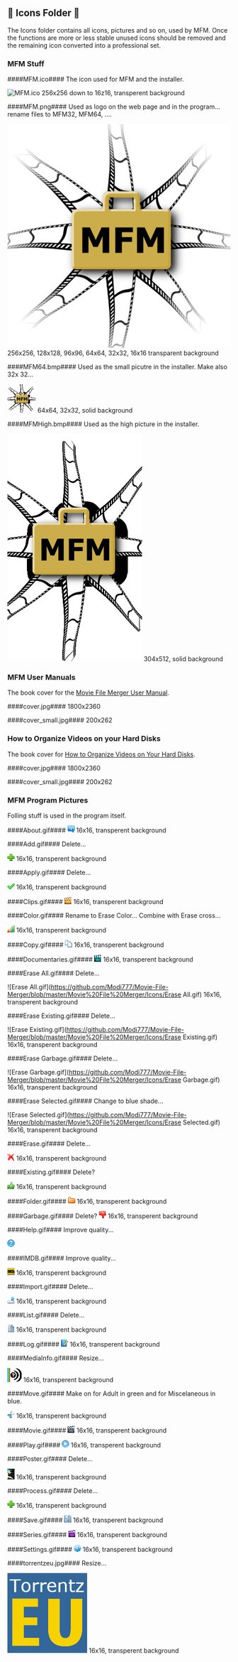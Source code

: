 ## :open_file_folder: Icons Folder :open_file_folder:

The Icons folder contains all icons, pictures and so on, used by MFM.  Once the functions are more or less stable unused icons should be removed and the remaining icon converted into a professional set.

### MFM Stuff ###

####MFM.ico####
The icon used for MFM and the installer.

![MFM.ico](https://github.com/Modi777/Movie-File-Merger/blob/master/Movie%20File%20Merger/Icons/MFM.ico)
256x256 down to 16z16, transperent background

####MFM.png####
Used as logo on the web page and in the program... rename files to MFM32, MFM64, ....

![MFM.png](https://github.com/Modi777/Movie-File-Merger/blob/master/Movie%20File%20Merger/Icons/MFM.png)
 256x256, 128x128, 96x96, 64x64, 32x32, 16x16 transparent background

####MFM64.bmp####
Used as the small picutre in the installer. Make also 32x 32...

![MFM64.bmp](https://github.com/Modi777/Movie-File-Merger/blob/master/Movie%20File%20Merger/Icons/MFM64.bmp)
 64x64, 32x32, solid background

####MFMHigh.bmp####
Used as the high picture in the installer.

![MFMHigh.bmp](https://github.com/Modi777/Movie-File-Merger/blob/master/Movie%20File%20Merger/Icons/MFMHigh.bmp)
 304x512, solid background

### MFM User Manuals ###
The book cover for the [Movie File Merger User Manual][].

####cover.jpg####
 1800x2360

####cover_small.jpg####
 200x262
 
### How to Organize Videos on your Hard Disks ###
The book cover for [How to Organize Videos on Your Hard Disks][].

####cover.jpg####
 1800x2360

####cover_small.jpg####
 200x262

[Movie File Merger User Manual]: http://modi777.gitbooks.io/movie-file-merger-user-manual/
[How to Organize Videos on Your Hard Disks]: http://modi777.gitbooks.io/how-to-oraganize-videos-on-your-hard-disks/

### MFM Program Pictures ###
Folling stuff is used in the program itself.

####About.gif####
![About.gif](https://github.com/Modi777/Movie-File-Merger/blob/master/Movie%20File%20Merger/Icons/About.gif)
 16x16, transperent background

####Add.gif####
Delete... 

![Add.gif](https://github.com/Modi777/Movie-File-Merger/blob/master/Movie%20File%20Merger/Icons/Add.gif)
 16x16, transperent background

####Apply.gif####
Delete... 

![Apply.gif](https://github.com/Modi777/Movie-File-Merger/blob/master/Movie%20File%20Merger/Icons/Apply.gif)
 16x16, transperent background

####Clips.gif####
![Clips.gif](https://github.com/Modi777/Movie-File-Merger/blob/master/Movie%20File%20Merger/Icons/Clips.gif)
 16x16, transperent background

####Color.gif####
Rename to Erase Color... Combine with Erase cross...

![Color.gif](https://github.com/Modi777/Movie-File-Merger/blob/master/Movie%20File%20Merger/Icons/Color.gif)
 16x16, transperent background

####Copy.gif####
![Copy.gif](https://github.com/Modi777/Movie-File-Merger/blob/master/Movie%20File%20Merger/Icons/Copy.gif)
 16x16, transperent background

####Documentaries.gif####
![Documentaries.gif](https://github.com/Modi777/Movie-File-Merger/blob/master/Movie%20File%20Merger/Icons/Documentaries.gif)
 16x16, transperent background

####Erase All.gif####
Delete... 

![Erase All.gif](https://github.com/Modi777/Movie-File-Merger/blob/master/Movie%20File%20Merger/Icons/Erase All.gif)
 16x16, transperent background

####Erase Existing.gif####
Delete... 

![Erase Existing.gif](https://github.com/Modi777/Movie-File-Merger/blob/master/Movie%20File%20Merger/Icons/Erase Existing.gif)
 16x16, transperent background

####Erase Garbage.gif####
Delete... 

![Erase Garbage.gif](https://github.com/Modi777/Movie-File-Merger/blob/master/Movie%20File%20Merger/Icons/Erase Garbage.gif)
 16x16, transperent background

####Erase Selected.gif####
Change to blue shade...

![Erase Selected.gif](https://github.com/Modi777/Movie-File-Merger/blob/master/Movie%20File%20Merger/Icons/Erase Selected.gif)
 16x16, transperent background

####Erase.gif####
Delete... 

![Erase.gif](https://github.com/Modi777/Movie-File-Merger/blob/master/Movie%20File%20Merger/Icons/Erase.gif)
 16x16, transperent background

####Existing.gif####
Delete? 

![Existing.gif](https://github.com/Modi777/Movie-File-Merger/blob/master/Movie%20File%20Merger/Icons/Existing.gif)
 16x16, transperent background

####Folder.gif####
![Folder.gif](https://github.com/Modi777/Movie-File-Merger/blob/master/Movie%20File%20Merger/Icons/Folder.gif)
 16x16, transperent background

####Garbage.gif####
Delete? 
![Garbage.gif](https://github.com/Modi777/Movie-File-Merger/blob/master/Movie%20File%20Merger/Icons/Garbage.gif)
 16x16, transperent background

####Help.gif####
Improve quality...

![Help.gif](https://github.com/Modi777/Movie-File-Merger/blob/master/Movie%20File%20Merger/Icons/Help.gif)

####IMDB.gif####
Improve quality...

![IMDB.gif](https://github.com/Modi777/Movie-File-Merger/blob/master/Movie%20File%20Merger/Icons/IMDB.gif)
 16x16, transperent background

####Import.gif####
Delete...

![Import.gif](https://github.com/Modi777/Movie-File-Merger/blob/master/Movie%20File%20Merger/Icons/Import.gif)
 16x16, transperent background

####List.gif####
Delete...

![List.gif](https://github.com/Modi777/Movie-File-Merger/blob/master/Movie%20File%20Merger/Icons/List.gif)
 16x16, transperent background

####Log.gif####
![Log.gif](https://github.com/Modi777/Movie-File-Merger/blob/master/Movie%20File%20Merger/Icons/Log.gif)
 16x16, transperent background

####MediaInfo.gif####
Resize... 

![MediaInfo.gif](https://github.com/Modi777/Movie-File-Merger/blob/master/Movie%20File%20Merger/Icons/MediaInfo.gif)
 16x16, transperent background

####Move.gif####
Make on for Adult in green and for Miscelaneous in blue.

![Move.gif](https://github.com/Modi777/Movie-File-Merger/blob/master/Movie%20File%20Merger/Icons/Move.gif)
 16x16, transperent background

####Movie.gif####
![Movie.gif](https://github.com/Modi777/Movie-File-Merger/blob/master/Movie%20File%20Merger/Icons/Movie.gif)
 16x16, transperent background

####Play.gif####
![Play.gif](https://github.com/Modi777/Movie-File-Merger/blob/master/Movie%20File%20Merger/Icons/Play.gif)
 16x16, transperent background

####Poster.gif####
Delete...

![Poster.gif](https://github.com/Modi777/Movie-File-Merger/blob/master/Movie%20File%20Merger/Icons/Poster.gif)
 16x16, transperent background

####Process.gif####
Delete...

![Process.gif](https://github.com/Modi777/Movie-File-Merger/blob/master/Movie%20File%20Merger/Icons/Process.gif)
 16x16, transperent background

####Save.gif####
![Save.gif](https://github.com/Modi777/Movie-File-Merger/blob/master/Movie%20File%20Merger/Icons/Save.gif)
 16x16, transperent background

####Series.gif####
![Series.gif](https://github.com/Modi777/Movie-File-Merger/blob/master/Movie%20File%20Merger/Icons/Series.gif)
 16x16, transperent background

####Settings.gif####
![Settings.gif](https://github.com/Modi777/Movie-File-Merger/blob/master/Movie%20File%20Merger/Icons/Settings.gif)
 16x16, transperent background

####torrentzeu.jpg####
Resize... 

![torrentzeu.jpg](https://github.com/Modi777/Movie-File-Merger/blob/master/Movie%20File%20Merger/Icons/torrentzeu.jpg)
 16x16, transperent background
